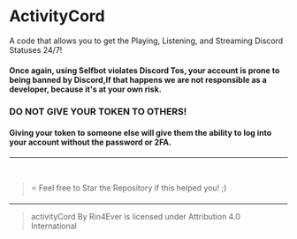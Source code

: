 # ActivityCord
A code that allows you to get the Playing, Listening, and Streaming Discord Statuses 24/7!


#### Once again, using Selfbot violates Discord Tos, your account is prone to being banned by Discord,If that happens we are not responsible as a developer, because it's at your own risk.

### DO NOT GIVE YOUR TOKEN TO OTHERS!

#### Giving your token to someone else will give them the ability to log into your account without the password or 2FA.

---

</br>

> ⭐ Feel free to Star the Repository if this helped you! ;)

----

> activityCord By Rin4Ever is licensed under Attribution 4.0 International 
